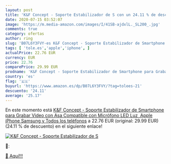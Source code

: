 ```yaml
---
layout: post
title: 'K&F Concept - Soporte Estabilizador de S con un 24.11 % de descuento'
date: 2020-07-15 03:52:07
image: 'https://m.media-amazon.com/images/I/41SB-ajdxlL._SL200_.jpg'
comments: true
category: ofertas
author: ring
slug: 'B07L6Y3FVY-es K&F Concept - Soporte Estabilizador de Smartphone para...'
tags: [ 'tole.es','apple','iphone', ]
actualPrice: 22.76 EUR
currency: EUR
price: 22.76
comparePrice: 29.99 EUR
prodname: 'K&F Concept - Soporte Estabilizador de Smartphone para Grabar Video con Asa Compatible con Micrófono  LED Luz  Apple iPhone Samsung y Todos los teléfonos'
country: 'es'
flag: '🇪🇸'
buyurl: 'https://www.amazon.es/dp/B07L6Y3FVY/?tag=tolees-21'
descuento: '24.11'
average: '25.17'
---
```


En este momento está [K&F Concept - Soporte Estabilizador de Smartphone para Grabar Video con Asa Compatible con Micrófono  LED Luz  Apple iPhone Samsung y Todos los teléfonos](https://www.amazon.es/dp/B07L6Y3FVY/?tag=tolees-21) a 22.76 EUR (original: 29.99 EUR) (24.11 %  de descuento) en el siguiente enlace!

[![K&F Concept - Soporte Estabilizador de S](https://m.media-amazon.com/images/I/41SB-ajdxlL._SL200_.jpg)](https://www.amazon.es/dp/B07L6Y3FVY/?tag=tolees-21)

🔎:


[🛒 Aquí!!!](https://www.amazon.es/dp/B07L6Y3FVY/?tag=tolees-21)
